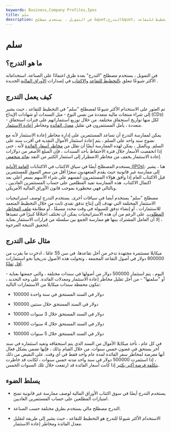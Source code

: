 ```yaml
---
keywords: Business,Company Profiles,Ipos
title: سلم
description: في التمويل ، يستخدم مصطلح &quot;التدرج&quot; بعدة طرق اعتمادًا على الصناعة. الاستخدام الأكثر شيوعًا له يتعلق بالتخطيط للتقاعد.
---
```


# سلم
## ما هو التدرج؟

في التمويل ، يستخدم مصطلح "التدرج" بعدة طرق اعتمادًا على الصناعة. استخداماته الأكثر شيوعًا تتعلق [بالتخطيط للتقاعد](/retirement-planning) [والاكتتاب](/underwriting) في إصدارات [الأوراق المالية](/security) الجديدة .

## كيف يعمل التدرج

تم العثور على الاستخدام الأكثر شيوعًا لمصطلح "سلم" في التخطيط للتقاعد ، حيث يشير إلى شراء منتجات مالية متعددة من نفس النوع - مثل السندات أو شهادات الإيداع (CDs) - لكل منها تواريخ استحقاق مختلفة. من خلال توزيع استثماراتهم على فترات استحقاق متعددة ، يأمل المستثمرون في تقليل [معدل الفائدة](/interestrate) ومخاطر [إعادة الاستثمار](/reinvestmentrisk).

يمكن لممارسة التدرج أن تساعد المستثمرين على إدارة مخاطر إعادة الاستثمار لأنه مع نضوج سند واحد على السلم ، يتم إعادة استثمار الأموال النقدية في أقرب سند على السلم. وبالمثل ، يمكن لهذه الممارسة أيضًا أن تقلل من [مخاطر أسعار الفائدة](/interestraterisk) لأنه ، حتى إذا انخفضت الأسعار خلال فترة الاحتفاظ بأحد السندات ، فإن المبلغ الأصغر من دولارات إعادة الاستثمار يخفف من مخاطر الاضطرار إلى استثمار الكثير من النقد [بعائد منخفض](/returnoninvestment).

يستخدم المصطلح أيضًا في سياق الاكتتاب في الاكتتابات [العامة الأولية (IPOs)](/ipo). هنا ، يشير إلى ممارسة غير قانونية حيث يقدم المتعهدون سعرًا أقل من سعر السوق للمستثمرين قبل الاكتتاب العام إذا وافق هؤلاء المستثمرون أنفسهم على شراء الأسهم بسعر أعلى بعد اكتمال الاكتتاب. هذه الممارسة تفيد المطلعين على حساب المستثمرين العاديين ، وبالتالي فهي محظورة بموجب قانون الأوراق المالية الأمريكي.

مصطلح "سلم" يستخدم أيضا في سياقات أخرى. يستخدم التدرج لوصف استراتيجيات الاستثمار المختلفة التي تهدف إلى إنتاج تدفق نقدي ثابت من خلال التخطيط المتعمد للاستثمارات ، أو إنشاء تدفق للسيولة في وقت محدد مسبقًا ، أو مطابقة [ملف المخاطر المطلوب](/risk-profile). على الرغم من أن هذه الاستراتيجيات يمكن أن تختلف اختلافًا كبيرًا في تنفيذها ، إلا أن العامل المشترك بينها هو ممارسة الجمع بين سلسلة من قرارات الاستثمار بعناية لتحقيق النتيجة المرجوة.

## مثال على التدرج

ميكايلا مستثمرة مجتهدة تدخر من أجل تقاعدها. في سن 55 عامًا ، ادخرت ما يقرب من 800000 دولار في أصول التقاعد المجمعة ، وتحولت هذه الأصول تدريجياً نحو استثمارات [أقل](/volatility) [تقلبًا](/volatility).

اليوم ، يتم استثمار 500000 دولار من أصولها في سندات مختلفة ، والتي جمعتها بعناية - أو "سلمتها" - من أجل تقليل مخاطر إعادة الاستثمار ومعدلات الفائدة. على وجه التحديد ، تتكون محفظة سندات ميكايلا من الاستثمارات التالية:

- 100000 دولار في السند المستحق في سنة واحدة

- 100000 دولار في السند المستحق خلال سنتين

- 100000 دولار في السند المستحق خلال 3 سنوات

- 100000 دولار في السند المستحق خلال 4 سنوات

- 100000 دولار في السند المستحق خلال 5 سنوات

في كل عام ، تأخذ ميكايلا الأموال من السند الذي يتم استحقاقه وتعيد استثماره في سند آخر يستحق في غضون خمس سنوات. من خلال القيام بذلك ، فإنها تضمن بشكل فعال أنها معرضة لمخاطر سعر الفائدة لمدة عام واحد فقط في أي وقت. على النقيض من ذلك ، إذا استثمرت 500000 دولار في سند واحد مدته خمس سنوات ، لكانت قد خاطرت [بتكلفة فرصة أكبر بكثير](/opportunitycost) إذا كانت أسعار الفائدة قد ارتفعت خلال تلك السنوات الخمس.

## يسلط الضوء

- يستخدم التدرج أيضًا في سوق اكتتاب الأوراق المالية لوصف ممارسة غير قانونية تمنح امتيازات المطلعين على حساب المستثمرين العاديين.

- التدرج مصطلح مالي يستخدم بطرق مختلفة حسب الصناعة.

- الاستخدام الأكثر شيوعًا للتدرج هو التخطيط للتقاعد ، حيث يشير إلى طريقة لتقليل معدل الفائدة ومخاطر إعادة الاستثمار.

